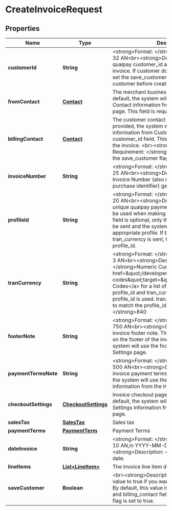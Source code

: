 
# CreateInvoiceRequest

## Properties
Name | Type | Description | Notes
------------ | ------------- | ------------- | -------------
**customerId** | **String** | &lt;strong&gt;Format: &lt;/strong&gt;Variable length, up to 32 AN&lt;br&gt;&lt;strong&gt;Description: &lt;/strong&gt;The qualpay customer_id associated with this invoice. If customer does not exist in the system, set the save_customer flag to true to create the customer before creating the invoice.  | 
**fromContact** | [**Contact**](Contact.md) | The merchant business contact information. By default, the system will use the Business Contact information from the Invoice Settings page. This field is required to send the invoice. |  [optional]
**billingContact** | [**Contact**](Contact.md) | The customer contact information. If not provided, the system will populate this information from Customer Vault using the customer_id field. This field is required to send the invoice. &lt;br&gt;&lt;strong&gt;Conditional Requirement: &lt;/strong&gt;This field is required if the save_customer flag is set to true. |  [optional]
**invoiceNumber** | **String** | &lt;strong&gt;Format: &lt;/strong&gt;Variable length, up to 25 AN&lt;br&gt;&lt;strong&gt;Description: &lt;/strong&gt;The Invoice Number (also referred to as the purchase identifier) generated by the merchant.  | 
**profileId** | **String** | &lt;strong&gt;Format: &lt;/strong&gt;Variable length, up to 20 AN&lt;br&gt;&lt;strong&gt;Description: &lt;/strong&gt;The unique qualpay payment gateway profile ID to be used when making an invoice payment. This field is optional, only the tran_currency field can be sent and the system will choose the appropriate profile. If both profile_id and tran_currency is sent, the system will use the profile_id.  |  [optional]
**tranCurrency** | **String** | &lt;strong&gt;Format: &lt;/strong&gt;Variable length, up to 3 AN&lt;br&gt;&lt;strong&gt;Description: &lt;/strong&gt;Numeric Currency Code. Refer to &lt;a href&#x3D;\&quot;/developer/api/reference#country-codes\&quot;target&#x3D;\&quot;_blank\&quot;&gt;Country Codes&lt;/a&gt; for a list of currency codes. If both profile_id and tran_currency fields are provided, profile_id is used. tran_currency will be updated to match the profile_id&lt;br&gt;&lt;strong&gt;Default: &lt;/strong&gt;840 |  [optional]
**footerNote** | **String** | &lt;strong&gt;Format: &lt;/strong&gt;Variable length, up to 750 AN&lt;br&gt;&lt;strong&gt;Description: &lt;/strong&gt;The invoice footer note. This data will be displayed on the footer of the invoice.  By default, the system will use the footer note from the Invoice Settings page. |  [optional]
**paymentTermsNote** | **String** | &lt;strong&gt;Format: &lt;/strong&gt;Variable length, up to 500 AN&lt;br&gt;&lt;strong&gt;Description: &lt;/strong&gt;The invoice payment terms description. By default, the system will use the payment terms note information from the Invoice Settings page. |  [optional]
**checkoutSettings** | [**CheckoutSettings**](CheckoutSettings.md) | Invoice checkout page specific settings. By default, the system will use the Checkout Settings information from the Invoice Settings page. |  [optional]
**salesTax** | [**SalesTax**](SalesTax.md) | Sales tax |  [optional]
**paymentTerms** | [**PaymentTerm**](PaymentTerm.md) | Payment Terms |  [optional]
**dateInvoice** | **String** | &lt;strong&gt;Format: &lt;/strong&gt;Variable length, up to 10 AN,in YYYY-MM-DD format&lt;br&gt;&lt;strong&gt;Description: &lt;/strong&gt;The invoice date. |  [optional]
**lineItems** | [**List&lt;LineItem&gt;**](LineItem.md) | The invoice line item details.  |  [optional]
**saveCustomer** | **Boolean** | &lt;br&gt;&lt;strong&gt;Description: &lt;/strong&gt;Set this value to true if you want to create a customer. By default, this value is false. &lt;br&gt;customer_id and billing_contact fields are required when this flag is set to true.  |  [optional]



